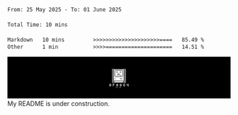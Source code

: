 <!--START_SECTION:waka-->

```txt
From: 25 May 2025 - To: 01 June 2025

Total Time: 10 mins

Markdown   10 mins         >>>>>>>>>>>>>>>>>>>>>====   85.49 %
Other      1 min           >>>>=====================   14.51 %
```

<!--END_SECTION:waka-->

<img src="https://raw.githubusercontent.com/n3xta/image-hosting/main/img/202411032331174.png"/>
My README is under construction. 

